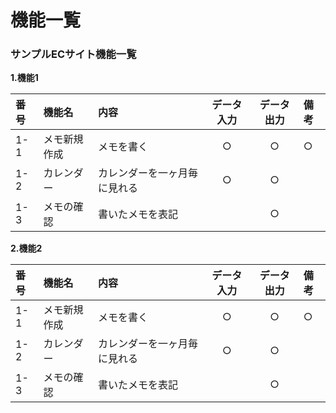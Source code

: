 # 機能一覧
### サンプルECサイト機能一覧
**1.機能1**

|番号|機能名|内容|データ入力|データ出力|備考|
|:---|:---|:---|:---:|:---:|:---|
|1-1|メモ新規作成|メモを書く|○|○|○|
|1-2|カレンダー|カレンダーを一ヶ月毎に見れる|○|○||
|1-3|メモの確認|書いたメモを表記||○||

**2.機能2**

|番号|機能名|内容|データ入力|データ出力|備考|
|:---|:---|:---|:---:|:---:|:---|
|1-1|メモ新規作成|メモを書く|○|○|○|
|1-2|カレンダー|カレンダーを一ヶ月毎に見れる|○|○||
|1-3|メモの確認|書いたメモを表記||○||
